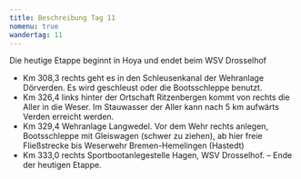 ```yaml
---
title: Beschreibung Tag 11
nomenu: true
wandertag: 11
---
```


Die heutige Etappe beginnt in Hoya und endet beim WSV Drosselhof

-	Km 308,3 rechts geht es in den Schleusenkanal der Wehranlage Dörverden. Es wird geschleust oder die Bootsschleppe benutzt.
-	Km 326,4 links hinter der Ortschaft Ritzenbergen kommt von rechts die Aller in die Weser. Im Stauwasser der Aller kann nach 5 km aufwärts Verden erreicht werden.
-	Km 329,4 Wehranlage Langwedel. Vor dem Wehr rechts anlegen, Bootsschleppe mit Gleiswagen (schwer zu ziehen), ab hier freie Fließstrecke bis Weserwehr Bremen-Hemelingen (Hastedt)
-	Km 333,0 rechts Sportbootanlegestelle Hagen, WSV Drosselhof. – Ende der heutigen Etappe.



